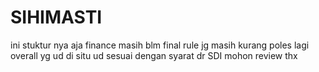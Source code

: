 # SIHIMASTI

ini stuktur nya aja
finance masih blm final
rule jg masih kurang poles lagi
overall yg ud di situ ud sesuai dengan syarat dr SDI
mohon review
thx
